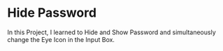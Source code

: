 # Hide Password

In this Project, I learned to Hide and Show Password and simultaneously change the Eye Icon in the Input Box. 
